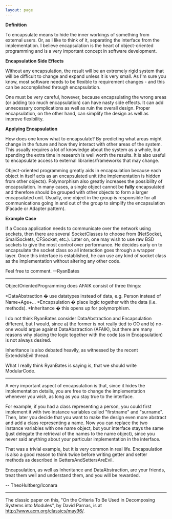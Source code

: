 ```yaml
---
layout: page
---
```


**Definition**

To encapsulate means to hide the inner workings of something from external users. Or, as I like to think of it, separating the interface from the implementation. I believe encapsulation is the heart of object-oriented programming and is a very important concept in software development.

**Encapsulation Side Effects**

Without any encapsulation, the result will be an extremely rigid system that will be difficult to change and expand unless it is very small. As I'm sure you know, most software needs to be flexible to requirement changes - and this can be accomplished through encapsulation.

One must be very careful, however, because encapsulating the wrong areas (or adding too much encapsulation) can have nasty side effects. It can add unnecessary complications as well as ruin the overall design. Proper encapsulation, on the other hand, can simplify the design as well as improve flexibility.

**Applying Encapsulation**

How does one know what to encapsulate? By predicting what areas might change in the future and how they interact with other areas of the system. This usually requires a lot of knowledge about the system as a whole, but spending the extra time in research is well worth the results. It is also useful to encapsulate access to external libraries/frameworks that may change.

Object-oriented programming greatly aids in encapsulation because each object in itself acts as an encapsulated unit (the implementation is hidden from other objects). Polymorphism also greatly increases the possibility of encapsulation. In many cases, a single object cannot be **fully** encapsulated and therefore should be grouped with other objects to form a larger encapsulated unit. Usually, one object in the group is responsible for all communications going in and out of the group to simplify the encapsulation (Facade or Adapter pattern).

**Example Case**

If a Cocoa application needs to communicate over the network using sockets, then there are several SocketClasses to choose from (NetSocket, SmallSockets, CFSocket, etc.). Later on, one may wish to use raw BSD sockets to give the most control over performance. He decides early on to encapsulate the socket class so all interaction goes through a wrapper layer. Once this interface is established, he can use any kind of socket class as the implementation without altering any other code.

Feel free to comment. --RyanBates

----

ObjectOrientedProgramming does AFAIK consist of three things:

*DataAbstraction � use datatypes instead of data, e.g. Person instead of Name+Age+...
*Encapsulation � place logic together with the data (i.e. methods).
*Inheritance � this opens up for polymorphism.


I do not think RyanBates consider DataAbstraction and Encapsulation different, but I would, since a) the former is not really tied to OO and b) no-one would argue against DataAbstraction (AFAIK), but there are many reasons why placing the logic together with the code (as in Encapsulation) is not always desired.

Inheritance is also debated heavily, as witnessed by the recent ExtendsIsEvil thread.

What I really think RyanBates is saying is, that we should write ModularCode.

----

A very important aspect of encapsulation is that, since it hides the implementation details, you are free to change the implementation whenever you wish, as long as you stay true to the interface. 

For example, if you had a class representing a person, you could first implement it with two instance variables called "firstname" and "surname". Then, later you decide that you want to make the design even more abstract and add a class representing a name. Now you can replace the two instance variables with one name object, but your interface stays the same (just delegate the retrieval of the names to the name object), since you never said anything about your particular implementation in the interface.

That was a trivial example, but it is very common in real life. Encapsulation is also a good reason to think twice before writing getter and setter methods as described in GettersAndSettersAreEvil.

Encapsulation, as well as Inheritance and DataAbstraction, are your friends, treat them well and understand them, and you will be rewarded.

-- TheoHultberg/Iconara

----
The classic paper on this, "On the Criteria To Be Used in Decomposing Systems into Modules", by David Parnas, is at http://www.acm.org/classics/may96/.
